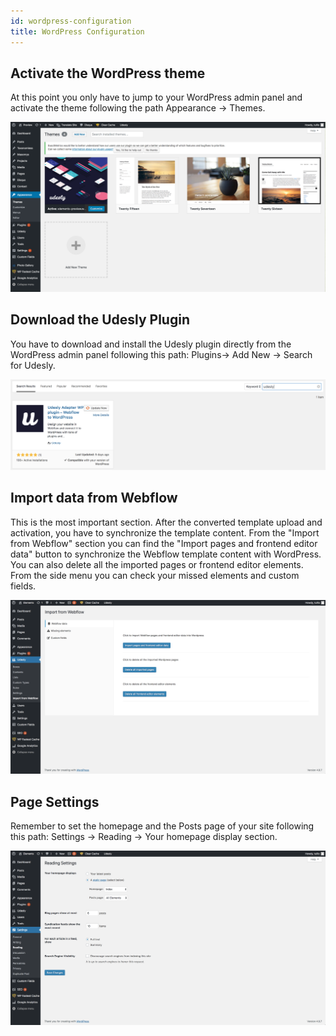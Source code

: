 ```yaml
---
id: wordpress-configuration
title: WordPress Configuration
---
```


## Activate the WordPress theme
At this point you only have to jump to your WordPress admin panel and activate the theme following the path Appearance -> Themes.

![Activate WP Theme](assets/activate-wp-theme.png)

## Download the Udesly Plugin
You have to download and install the Udesly plugin directly from the WordPress admin panel following this path: Plugins-> Add New -> Search for Udesly.

![Download udesly plugin](assets/download-udesly-plugin.png)

## Import data from Webflow
This is the most important section. After the converted template upload and activation, you have to synchronize the template content. From the "Import from Webflow" section you can find the "Import pages and frontend editor data" button to synchronize the Webflow template content with WordPress. You can also delete all the imported pages or frontend editor elements. From the side menu you can check your missed elements and custom fields.

![Import data](assets/import-data.png)

## Page Settings
Remember to set the homepage and the Posts page of your site following this path: Settings -> Reading -> Your homepage display section.

![Page settings](assets/set-pages.png)


